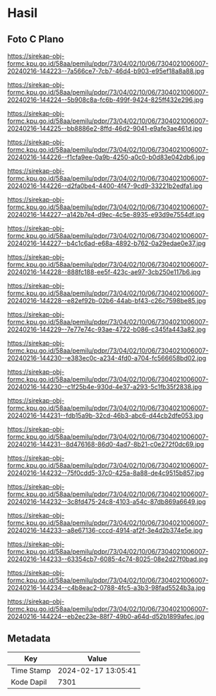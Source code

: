 # Hasil

## Foto C Plano

https://sirekap-obj-formc.kpu.go.id/58aa/pemilu/pdpr/73/04/02/10/06/7304021006007-20240216-144223--7a566ce7-7cb7-46d4-b903-e95ef18a8a88.jpg

https://sirekap-obj-formc.kpu.go.id/58aa/pemilu/pdpr/73/04/02/10/06/7304021006007-20240216-144224--5b908c8a-fc6b-499f-9424-825ff432e296.jpg

https://sirekap-obj-formc.kpu.go.id/58aa/pemilu/pdpr/73/04/02/10/06/7304021006007-20240216-144225--bb8886e2-8ffd-46d2-9041-e9afe3ae461d.jpg

https://sirekap-obj-formc.kpu.go.id/58aa/pemilu/pdpr/73/04/02/10/06/7304021006007-20240216-144226--f1cfa9ee-0a9b-4250-a0c0-b0d83e042db6.jpg

https://sirekap-obj-formc.kpu.go.id/58aa/pemilu/pdpr/73/04/02/10/06/7304021006007-20240216-144226--d2fa0be4-4400-4f47-9cd9-33221b2edfa1.jpg

https://sirekap-obj-formc.kpu.go.id/58aa/pemilu/pdpr/73/04/02/10/06/7304021006007-20240216-144227--a142b7e4-d9ec-4c5e-8935-e93d9e7554df.jpg

https://sirekap-obj-formc.kpu.go.id/58aa/pemilu/pdpr/73/04/02/10/06/7304021006007-20240216-144227--b4c1c6ad-e68a-4892-b762-0a29edae0e37.jpg

https://sirekap-obj-formc.kpu.go.id/58aa/pemilu/pdpr/73/04/02/10/06/7304021006007-20240216-144228--888fc188-ee5f-423c-ae97-3cb250e117b6.jpg

https://sirekap-obj-formc.kpu.go.id/58aa/pemilu/pdpr/73/04/02/10/06/7304021006007-20240216-144228--e82ef92b-02b6-44ab-bf43-c26c7598be85.jpg

https://sirekap-obj-formc.kpu.go.id/58aa/pemilu/pdpr/73/04/02/10/06/7304021006007-20240216-144229--7e77e74c-93ae-4722-b086-c345fa443a82.jpg

https://sirekap-obj-formc.kpu.go.id/58aa/pemilu/pdpr/73/04/02/10/06/7304021006007-20240216-144230--e383ec0c-a234-4fd0-a704-fc566658bd02.jpg

https://sirekap-obj-formc.kpu.go.id/58aa/pemilu/pdpr/73/04/02/10/06/7304021006007-20240216-144230--c1f25b4e-930d-4e37-a293-5c1fb35f2838.jpg

https://sirekap-obj-formc.kpu.go.id/58aa/pemilu/pdpr/73/04/02/10/06/7304021006007-20240216-144231--fdb15a9b-32cd-46b3-abc6-d44cb2dfe053.jpg

https://sirekap-obj-formc.kpu.go.id/58aa/pemilu/pdpr/73/04/02/10/06/7304021006007-20240216-144231--8d476168-86d0-4ad7-8b21-c0e272f0dc69.jpg

https://sirekap-obj-formc.kpu.go.id/58aa/pemilu/pdpr/73/04/02/10/06/7304021006007-20240216-144232--75f0cdd5-37c0-425a-8a88-de4c9515b857.jpg

https://sirekap-obj-formc.kpu.go.id/58aa/pemilu/pdpr/73/04/02/10/06/7304021006007-20240216-144232--3c8fd475-24c8-4103-a54c-87db869a6649.jpg

https://sirekap-obj-formc.kpu.go.id/58aa/pemilu/pdpr/73/04/02/10/06/7304021006007-20240216-144233--a8e67136-cccd-4914-af2f-3e4d2b374e5e.jpg

https://sirekap-obj-formc.kpu.go.id/58aa/pemilu/pdpr/73/04/02/10/06/7304021006007-20240216-144233--63354cb7-6085-4c74-8025-08e2d27f0bad.jpg

https://sirekap-obj-formc.kpu.go.id/58aa/pemilu/pdpr/73/04/02/10/06/7304021006007-20240216-144234--c4b8eac2-0788-4fc5-a3b3-98fad5524b3a.jpg

https://sirekap-obj-formc.kpu.go.id/58aa/pemilu/pdpr/73/04/02/10/06/7304021006007-20240216-144224--eb2ec23e-88f7-49b0-a64d-d52b1899afec.jpg


## Metadata

| Key        | Value               |
| ---------- | ------------------- |
| Time Stamp | 2024-02-17 13:05:41 |
| Kode Dapil | 7301                |



